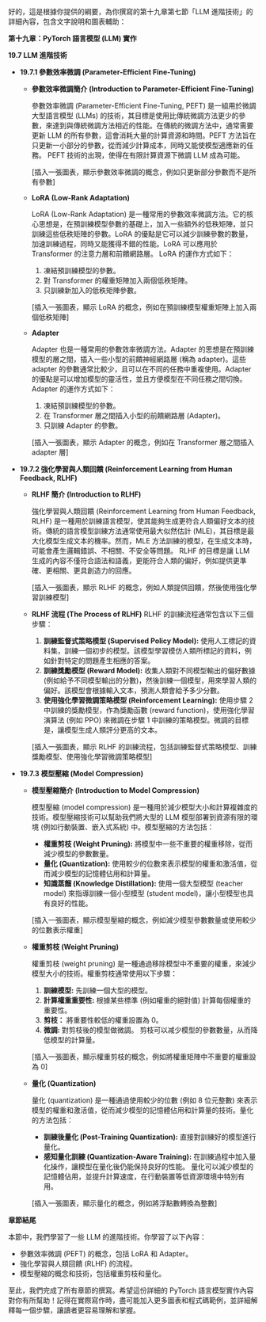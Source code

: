 好的，這是根據你提供的綱要，為你撰寫的第十九章第七節「LLM 進階技術」的詳細內容，包含文字說明和圖表輔助：

**第十九章：PyTorch 語言模型 (LLM) 實作**

**19.7 LLM 進階技術**

*   **19.7.1 參數效率微調 (Parameter-Efficient Fine-Tuning)**

    *   **參數效率微調簡介 (Introduction to Parameter-Efficient Fine-Tuning)**

        參數效率微調 (Parameter-Efficient Fine-Tuning, PEFT) 是一組用於微調大型語言模型 (LLMs) 的技術，其目標是使用比傳統微調方法更少的參數，來達到與傳統微調方法相近的性能。在傳統的微調方法中，通常需要更新 LLM 的所有參數，這會消耗大量的計算資源和時間。PEFT 方法旨在只更新一小部分的參數，從而減少計算成本，同時又能使模型適應新的任務。
        PEFT 技術的出現，使得在有限計算資源下微調 LLM 成為可能。

        [插入一張圖表，顯示參數效率微調的概念，例如只更新部分參數而不是所有參數]

    *   **LoRA (Low-Rank Adaptation)**

        LoRA (Low-Rank Adaptation) 是一種常用的參數效率微調方法。它的核心思想是，在預訓練模型參數的基礎上，加入一些額外的低秩矩陣，並只訓練這些低秩矩陣的參數。LoRA 的優點是它可以減少訓練參數的數量，加速訓練過程，同時又能獲得不錯的性能。LoRA 可以應用於 Transformer 的注意力層和前饋網路層。
        LoRA 的運作方式如下：
         1. 凍結預訓練模型的參數。
         2. 對 Transformer 的權重矩陣加入兩個低秩矩陣。
        3. 只訓練新加入的低秩矩陣參數。

        [插入一張圖表，顯示 LoRA 的概念，例如在預訓練模型權重矩陣上加入兩個低秩矩陣]

    *   **Adapter**

        Adapter 也是一種常用的參數效率微調方法。Adapter 的思想是在預訓練模型的層之間，插入一些小型的前饋神經網路層 (稱為 adapter)。這些 adapter 的參數通常比較少，且可以在不同的任務中重複使用。Adapter 的優點是可以增加模型的靈活性，並且方便模型在不同任務之間切換。
        Adapter 的運作方式如下：
         1. 凍結預訓練模型的參數。
         2. 在 Transformer 層之間插入小型的前饋網路層 (Adapter)。
        3. 只訓練 Adapter 的參數。

        [插入一張圖表，顯示 Adapter 的概念，例如在 Transformer 層之間插入 adapter 層]

*   **19.7.2 強化學習與人類回饋 (Reinforcement Learning from Human Feedback, RLHF)**

    *   **RLHF 簡介 (Introduction to RLHF)**

        強化學習與人類回饋 (Reinforcement Learning from Human Feedback, RLHF) 是一種用於訓練語言模型，使其能夠生成更符合人類偏好文本的技術。傳統的語言模型訓練方法通常使用最大似然估計 (MLE)，其目標是最大化模型生成文本的機率。然而，MLE 方法訓練的模型，在生成文本時，可能會產生邏輯錯誤、不相關、不安全等問題。
        RLHF 的目標是讓 LLM 生成的內容不僅符合語法和語義，更能符合人類的偏好，例如提供更準確、更相關、更具創造力的回應。

        [插入一張圖表，顯示 RLHF 的概念，例如人類提供回饋，然後使用強化學習訓練模型]

    *   **RLHF 流程 (The Process of RLHF)**
       RLHF 的訓練流程通常包含以下三個步驟：
        1.  **訓練監督式策略模型 (Supervised Policy Model):** 使用人工標記的資料集，訓練一個初步的模型。該模型學習模仿人類所標記的資料，例如針對特定的問題產生相應的答案。
        2.  **訓練獎勵模型 (Reward Model):** 收集人類對不同模型輸出的偏好數據 (例如給予不同模型輸出的分數)，然後訓練一個模型，用來學習人類的偏好。該模型會根據輸入文本，預測人類會給予多少分數。
        3.  **使用強化學習微調策略模型 (Reinforcement Learning):** 使用步驟 2 中訓練的獎勵模型，作為獎勵函數 (reward function)，使用強化學習演算法 (例如 PPO) 來微調在步驟 1 中訓練的策略模型。微調的目標是，讓模型生成人類評分更高的文本。

        [插入一張圖表，顯示 RLHF 的訓練流程，包括訓練監督式策略模型、訓練獎勵模型、使用強化學習微調策略模型]

*   **19.7.3 模型壓縮 (Model Compression)**

    *   **模型壓縮簡介 (Introduction to Model Compression)**

        模型壓縮 (model compression) 是一種用於減少模型大小和計算複雜度的技術。模型壓縮技術可以幫助我們將大型的 LLM 模型部署到資源有限的環境 (例如行動裝置、嵌入式系統) 中。模型壓縮的方法包括：
        *   **權重剪枝 (Weight Pruning):** 將模型中一些不重要的權重移除，從而減少模型的參數數量。
        *   **量化 (Quantization):** 使用較少的位數來表示模型的權重和激活值，從而減少模型的記憶體佔用和計算量。
        *  **知識蒸餾 (Knowledge Distillation):** 使用一個大型模型 (teacher model) 來指導訓練一個小型模型 (student model)，讓小型模型也具有良好的性能。

        [插入一張圖表，顯示模型壓縮的概念，例如減少模型參數數量或使用較少的位數表示權重]

    *   **權重剪枝 (Weight Pruning)**

        權重剪枝 (weight pruning) 是一種通過移除模型中不重要的權重，來減少模型大小的技術。權重剪枝通常使用以下步驟：
         1. **訓練模型:** 先訓練一個大型的模型。
         2. **計算權重重要性:** 根據某些標準 (例如權重的絕對值) 計算每個權重的重要性。
        3.  **剪枝：** 將重要性較低的權重設置為 0。
         4. **微調:**  對剪枝後的模型做微調。
        剪枝可以减少模型的參數數量，从而降低模型的計算量。

        [插入一張圖表，顯示權重剪枝的概念，例如將權重矩陣中不重要的權重設為 0]

    *   **量化 (Quantization)**

        量化 (quantization) 是一種通過使用較少的位數 (例如 8 位元整數) 來表示模型的權重和激活值，從而減少模型的記憶體佔用和計算量的技術。量化的方法包括：
        *   **訓練後量化 (Post-Training Quantization):**  直接對訓練好的模型進行量化。
        *  **感知量化訓練 (Quantization-Aware Training):** 在訓練過程中加入量化操作，讓模型在量化後仍能保持良好的性能。
        量化可以減少模型的記憶體佔用，並提升計算速度，在行動裝置等低資源環境中特別有用。

        [插入一張圖表，顯示量化的概念，例如將浮點數轉換為整數]

**章節結尾**

本節中，我們學習了一些 LLM 的進階技術。你學習了以下內容：

*   參數效率微調 (PEFT) 的概念，包括 LoRA 和 Adapter。
*   強化學習與人類回饋 (RLHF) 的流程。
*   模型壓縮的概念和技術，包括權重剪枝和量化。

至此，我們完成了所有章節的撰寫。希望這份詳細的 PyTorch 語言模型實作內容對你有所幫助！記得在實際寫作時，盡可能加入更多圖表和程式碼範例，並詳細解釋每一個步驟，讓讀者更容易理解和掌握。
